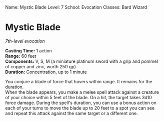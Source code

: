 Name: Mystic Blade
Level: 7
School: Evocation
Classes: Bard
         Wizard

# Mystic Blade
_7th-level evocation_

**Casting Time:** 1 action   
**Range:** 60 feet   
**Components:** V, S, M (a miniature platinum sword with a grip and pommel of copper and zinc, worth 250 gp)   
**Duration:** Concentration, up to 1 minute 

You conjure a blade of force that hovers within range. It remains for the duration.    
When the blade appears, you make a melee spell attack against a creature of your choice within 5 feet of the blade. On a hit, the target takes 3d10 force damage. During the spell's duration, you can use a bonus action on each of your turns to move the blade up to 20 feet to a spot you can see and repeat this attack against the same target or a different one.